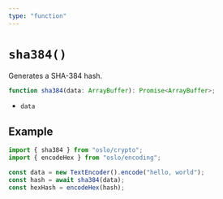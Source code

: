 ```yaml
---
type: "function"
---
```


# `sha384()`

Generates a SHA-384 hash.

```ts
function sha384(data: ArrayBuffer): Promise<ArrayBuffer>; 
```

- `data`

## Example

```ts
import { sha384 } from "oslo/crypto";
import { encodeHex } from "oslo/encoding";

const data = new TextEncoder().encode("hello, world");
const hash = await sha384(data);
const hexHash = encodeHex(hash);
```
